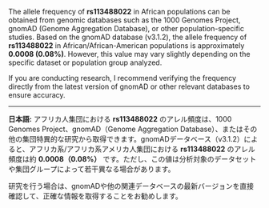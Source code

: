 The allele frequency of **rs113488022** in African populations can be obtained from genomic databases such as the 1000 Genomes Project, gnomAD (Genome Aggregation Database), or other population-specific studies. Based on the gnomAD database (v3.1.2), the allele frequency of **rs113488022** in African/African-American populations is approximately **0.0008 (0.08%)**. However, this value may vary slightly depending on the specific dataset or population group analyzed.

If you are conducting research, I recommend verifying the frequency directly from the latest version of gnomAD or other relevant databases to ensure accuracy.

---

**日本語:**
アフリカ人集団における **rs113488022** のアレル頻度は、1000 Genomes Project、gnomAD（Genome Aggregation Database）、またはその他の集団特異的な研究から取得できます。gnomADデータベース（v3.1.2）によると、アフリカ系/アフリカ系アメリカ人集団における **rs113488022** のアレル頻度は約 **0.0008（0.08%）** です。ただし、この値は分析対象のデータセットや集団グループによって若干異なる場合があります。

研究を行う場合は、gnomADや他の関連データベースの最新バージョンを直接確認して、正確な情報を取得することをお勧めします。
